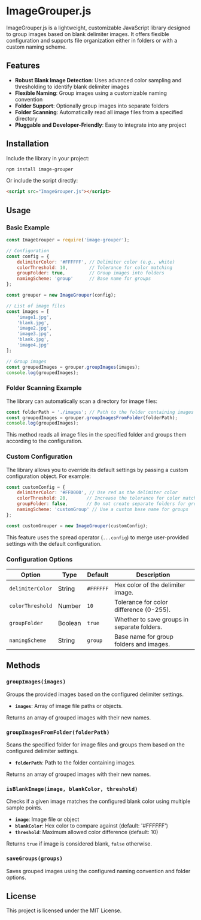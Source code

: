 # ImageGrouper.js

ImageGrouper.js is a lightweight, customizable JavaScript library designed to group images based on blank delimiter images. It offers flexible configuration and supports file organization either in folders or with a custom naming scheme.

## Features

- **Robust Blank Image Detection**: Uses advanced color sampling and thresholding to identify blank delimiter images
- **Flexible Naming**: Group images using a customizable naming convention
- **Folder Support**: Optionally group images into separate folders
- **Folder Scanning**: Automatically read all image files from a specified directory
- **Pluggable and Developer-Friendly**: Easy to integrate into any project

## Installation

Include the library in your project:

```bash
npm install image-grouper
```

Or include the script directly:

```html
<script src="ImageGrouper.js"></script>
```

## Usage

### Basic Example

```javascript
const ImageGrouper = require('image-grouper');

// Configuration
const config = {
    delimiterColor: '#FFFFFF', // Delimiter color (e.g., white)
    colorThreshold: 10,        // Tolerance for color matching
    groupFolder: true,         // Group images into folders
    namingScheme: 'group'      // Base name for groups
};

const grouper = new ImageGrouper(config);

// List of image files
const images = [
    'image1.jpg',
    'blank.jpg',
    'image2.jpg',
    'image3.jpg',
    'blank.jpg',
    'image4.jpg'
];

// Group images
const groupedImages = grouper.groupImages(images);
console.log(groupedImages);
```

### Folder Scanning Example

The library can automatically scan a directory for image files:

```javascript
const folderPath = './images'; // Path to the folder containing images
const groupedImages = grouper.groupImagesFromFolder(folderPath);
console.log(groupedImages);
```

This method reads all image files in the specified folder and groups them according to the configuration.

### Custom Configuration

The library allows you to override its default settings by passing a custom configuration object. For example:

```javascript
const customConfig = {
    delimiterColor: '#FF0000', // Use red as the delimiter color
    colorThreshold: 20,       // Increase the tolerance for color matching
    groupFolder: false,       // Do not create separate folders for groups
    namingScheme: 'customGroup' // Use a custom base name for groups
};

const customGrouper = new ImageGrouper(customConfig);
```

This feature uses the spread operator (`...config`) to merge user-provided settings with the default configuration.

### Configuration Options

| Option           | Type    | Default     | Description                                   |
|------------------|---------|-------------|-----------------------------------------------|
| `delimiterColor` | String  | `#FFFFFF`   | Hex color of the delimiter image.            |
| `colorThreshold` | Number  | `10`        | Tolerance for color difference (0-255).      |
| `groupFolder`    | Boolean | `true`      | Whether to save groups in separate folders.  |
| `namingScheme`   | String  | `group`     | Base name for group folders and images.      |

## Methods

### `groupImages(images)`

Groups the provided images based on the configured delimiter settings.

- **`images`**: Array of image file paths or objects.

Returns an array of grouped images with their new names.

### `groupImagesFromFolder(folderPath)`

Scans the specified folder for image files and groups them based on the configured delimiter settings.

- **`folderPath`**: Path to the folder containing images.

Returns an array of grouped images with their new names.

### `isBlankImage(image, blankColor, threshold)`

Checks if a given image matches the configured blank color using multiple sample points.

- **`image`**: Image file or object
- **`blankColor`**: Hex color to compare against (default: '#FFFFFF')
- **`threshold`**: Maximum allowed color difference (default: 10)

Returns `true` if image is considered blank, `false` otherwise.

### `saveGroups(groups)`

Saves grouped images using the configured naming convention and folder options.

## License

This project is licensed under the MIT License.
